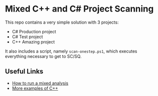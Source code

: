 # Mixed C++ and C# Project Scanning

This repo contains a very simple solution with 3 projects:

- C# Production project
- C# Test project
- C++ Amazing project


It also includes a script, namely `scan-onestep.ps1`, which executes everything necessary to get to SC/SQ.

## Useful Links

- [How to run a mixed analysis](https://docs.sonarsource.com/sonarqube/latest/analyzing-source-code/languages/c-family/running-the-analysis/#sonarscanner-for-dotnet)
- [More examples of C++](https://github.com/sonarsource-cfamily-examples)
